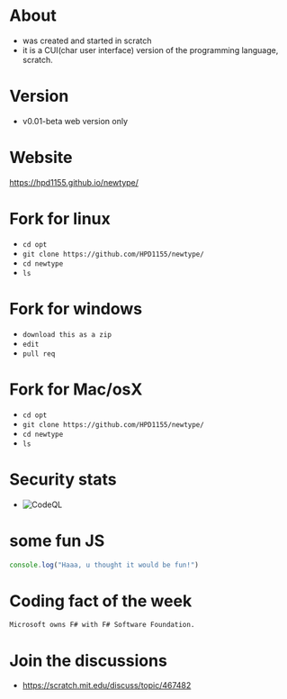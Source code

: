 # About
- was created and started in scratch
- it is a CUI(char user interface) version of the programming language, scratch.
# Version
- v0.01-beta web version only
# Website
https://hpd1155.github.io/newtype/
# Fork for linux
- ```cd opt```
- ```git clone https://github.com/HPD1155/newtype/```
- ```cd newtype```
- ```ls```
# Fork for windows
- ```download this as a zip```
- ```edit```
- ```pull req```
# Fork for Mac/osX
- ```cd opt```
- ```git clone https://github.com/HPD1155/newtype/```
- ```cd newtype```
- ```ls```
# Security stats
- ![CodeQL](https://github.com/HPD1155/newtype/workflows/CodeQL/badge.svg)
# some fun JS
```js
console.log("Haaa, u thought it would be fun!")
```
# Coding fact of the week
```Microsoft owns F# with F# Software Foundation.```
# Join the discussions
- https://scratch.mit.edu/discuss/topic/467482
